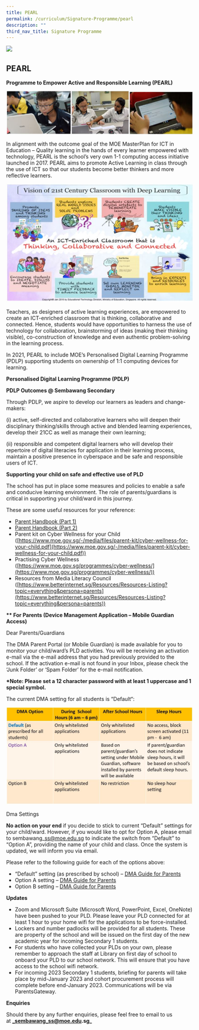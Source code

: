 ```yaml
---
title: PEARL
permalink: /curriculum/Signature-Programme/pearl
description: ""
third_nav_title: Signature Programme
---
```

![](/images/IMAG0303.jpg)

## PEARL


**Programme to Empower Active and Responsible Learning (PEARL)**

![pearl-image](/images/it2.jpeg)

In alignment with the outcome goal of the MOE MasterPlan for ICT in Education – Quality learning in the hands of every learner empowered with technology, PEARL is the school’s very own 1-1 computing access initiative launched in 2017. PEARL aims to promote Active Learning in class through the use of ICT so that our students become better thinkers and more reflective learners.

![pearl-image2](/images/it3.jpeg)

Teachers, as designers of active learning experiences, are empowered to create an ICT-enriched classroom that is thinking, collaborative and connected. Hence, students would have opportunities to harness the use of technology for collaboration, brainstorming of ideas (making their thinking visible), co-construction of knowledge and even authentic problem-solving in the learning process.

In 2021, PEARL to include MOE’s Personalised Digital Learning Programme (PDLP) supporting students on ownership of 1:1 computing devices for learning. 

**Personalised Digital Learning Programme (PDLP)**

**PDLP Outcomes @ Sembawang Secondary**

Through PDLP, we aspire to develop our learners as leaders and change-makers:

(i) active, self-directed and collaborative learners who will deepen their disciplinary thinking/skills through active and blended learning experiences, develop their 21CC as well as manage their own learning;

(ii) responsible and competent digital learners who will develop their repertoire of digital literacies for application in their learning process, maintain a positive presence in cyberspace and be safe and responsible users of ICT.

**Supporting your child on safe and effective use of PLD**

The school has put in place some measures and policies to enable a safe and conducive learning environment. The role of parents/guardians is critical in supporting your child/ward in this journey.

These are some useful resources for your reference:

*   [Parent Handbook (Part 1)](/files/IP2-Parent-Handbook-I-on-Learning-with-a-PLD_8-Dec-21.pdf)
*   [Parent Handbook (Part 2)](/files/IP3-Parent-Handbook-II-on-Learning-with-a-PLD_8-Dec-21.pdf)
*   Parent kit on Cyber Wellness for your Child ([https://www.moe.gov.sg/-/media/files/parent-kit/cyber-wellness-for-your-child.pdf](https://www.moe.gov.sg/-/media/files/parent-kit/cyber-wellness-for-your-child.pdf))
*   Practising Cyber Wellness ([https://www.moe.gov.sg/programmes/cyber-wellness/](https://www.moe.gov.sg/programmes/cyber-wellness/))
*   Resources from Media Literacy Council ([https://www.betterinternet.sg/Resources/Resources-Listing?topic=everything&persona=parents](https://www.betterinternet.sg/Resources/Resources-Listing?topic=everything&persona=parents))

**\*\* For Parents (Device Management Application – Mobile Guardian Access)**

Dear Parents/Guardians

The DMA Parent Portal (or Mobile Guardian) is made available for you to monitor your child/ward’s PLD activities. You will be receiving an activation e-mail via the e-mail address that you had previously provided to the school. If the activation e-mail is not found in your Inbox, please check the ‘Junk Folder’ or ‘Spam Folder’ for the e-mail notification.

**\*Note: Please set a 12 character password with at least 1 uppercase and 1 special symbol.**

The current DMA setting for all students is “Default“:

![DMA-settings](/images/DMA_settings-1024x533.jpeg)

Dma Settings

**No action on your end** if you decide to stick to current “Default” settings for your child/ward. However, if you would like to opt for Option A, please email to sembawang\_ss@moe.edu.sg to indicate the switch from “Default” to “Option A”, providing the name of your child and class. Once the system is updated, we will inform you via email.

Please refer to the following guide for each of the options above:

*   “Default” setting (as prescribed by school) – [DMA Guide for Parents](/files/DMA-Parent-Guide-Default.pdf)
*   Option A setting – [DMA Guide for Parents](/files/DMA-Parent-Guide-Option-A.pdf)
*   Option B setting – [DMA Guide for Parents](/files/DMA-Parent-Guide-Option-B.pdf)

**Updates**

*   Zoom and Microsoft Suite (Microsoft Word, PowerPoint, Excel, OneNote) have been pushed to your PLD. Please leave your PLD connected for at least 1 hour to your home wifi for the applications to be force-installed.
*   Lockers and number padlocks will be provided for all students. These are property of the school and will be issued on the first day of the new academic year for incoming Secondary 1 students.
*   For students who have collected your PLDs on your own, please remember to approach the staff at Library on first day of school to onboard your PLD to our school network. This will ensure that you have access to the school wifi network.
*   For incoming 2023 Secondary 1 students, briefing for parents will take place by mid-January 2023 and cohort procurement process will complete before end-January 2023. Communications will be via ParentsGateway.

**Enquiries**

Should there by any further enquiries, please feel free to email to us at **_sembawang_ss@moe.edu.sg_**